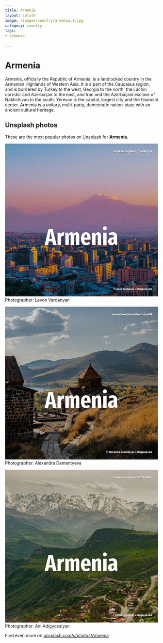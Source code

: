 ```yaml
---
title: Armenia
layout: splash
image: /images/country/armenia.1.jpg
category: country
tags:
- armenia

---
```

# Armenia

Armenia, officially the Republic of Armenia, is a landlocked country in the Armenian Highlands of  Western Asia. It is a part of the Caucasus region; and is bordered by Turkey to the west, Georgia to the north,  the Lachin corridor  and Azerbaijan to the east, and Iran and the Azerbaijani exclave of Nakhchivan  to the south. Yerevan is the capital, largest city and the financial center.  Armenia is a unitary, multi-party, democratic nation-state with an ancient cultural heritage. 

 
## Unsplash photos
These are the most popular photos on [Unsplash](https://unsplash.com) for **Armenia**.
 
![Armenia](/images/country/armenia.1.jpg)
Photographer:  Levon Vardanyan
 
![Armenia](/images/country/armenia.2.jpg)
Photographer:  Alexandra Dementyeva
 
![Armenia](/images/country/armenia.3.jpg)
Photographer:  Ani Adigyozalyan
 
Find even more on [unsplash.com/s/photos/Armenia](https://unsplash.com/s/photos/Armenia)
 
